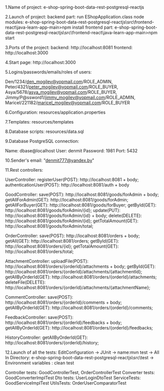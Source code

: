 1.Name of project: e-shop-spring-boot-data-rest-postgresql-reactjs

2.Launch of project: 
backend part: run EShopApplication.class
node modules: e-shop-spring-boot-data-rest-postgresql-reactjs\src\frontend-react\java-learn-app-main>npm install
frontend part: e-shop-spring-boot-data-rest-postgresql-reactjs\src\frontend-react\java-learn-app-main>npm start

3.Ports of the project:
backend: http://localhost:8081
frontend: http://localhost:3000

4.Start page: http://localhost:3000

5.Logins/passwords/emails/roles of users:

Den/1234/den_mogilev@yopmail.com/ROLE_ADMIN,
Peter/4321/peter_mogilev@yopmail.com/ROLE_BUYER,
Asya/5678/asya_mogilev@yopmail.com/ROLE_BUYER,
Jimmy/P@ssword1/jimmy_mogilev@yopmail.com/ROLE_ADMIN,
Maricel/221182/maricel_mogilev@yopmail.com/ROLE_BUYER

6.Configuration: resources/application.properties

7.Templates: resources/templates

8.Database scripts: resources/data.sql

9.Database PostgreSQL connection:

Name: dbase@localhost 
User: denmit 
Password: 1981 
Port: 5432

10.Sender's email: "denmit777@yandex.by"

11.Rest controllers:

UserController:
registerUser(POST): http://localhost:8081 + body;
authenticationUser(POST): http://localhost:8081/auth + body

GoodController:
save(POST): http://localhost:8081/goods/forAdmin + body;
getAllForAdmin(GET): http://localhost:8081/goods/forAdmin;
getAllForBuyer(GET): http://localhost:8081/goods/forBuyer;
getById(GET): http://localhost:8081/goods/forAdmin/{id};
update(PUT): http://localhost:8081/goods/forAdmin/{id} + body;
delete(DELETE): http://localhost:8081/goods/forAdmin/{id};
getTotalAmount(GET): http://localhost:8081/goods/forAdmin/total;

OrderController:
save(POST): http://localhost:8081/orders + body;
getAll(GET): http://localhost:8081/orders;
getById(GET): http://localhost:8081/orders/{id};
getTotalAmount(GET): http://localhost:8081/orders/total;

AttachmentController:
uploadFile(POST): http://localhost:8081/orders/{orderId}/attachments + body;
getById(GET): http://localhost:8081/orders/{orderId}/attachments/{attachmentId};
getAllByOrderId(GET): http://localhost:8081/orders/{orderId}/attachments;
deleteFile(DELETE): http://localhost:8081/orders/{orderId}/attachments/{attachmentName};

CommentController:
save(POST): http://localhost:8081/orders/{orderId}/comments + body;
getAllByOrderId(GET): http://localhost:8081/orders/{orderId}/comments;

FeedbackController:
save(POST): http://localhost:8081/orders/{orderId}/feedbacks + body;
getAllByOrderId(GET): http://localhost:8081/orders/{orderId}/feedbacks;

HistoryController:
getAllByOrderId(GET): http://localhost:8081/orders/{orderId}/history;

12.Launch of all the tests:
EditConfiguration -> JUnit -> name:mvn test -> All In Directory: e-shop-spring-boot-data-rest-postgresql-reactjs\src\test ->
Environment variables : clean test

Controller tests: GoodControllerTest, OrderControllerTest
Converter tests: GoodConverterImplTest
Dto tests: UserLoginDtoTest
ServiceTests: GoodServiceImplTest
UtilsTests: OrderUserComparatorTest
